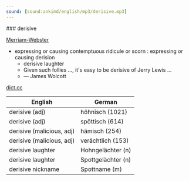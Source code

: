 ```yaml
---
sound: [sound:ankimd/english/mp3/derisive.mp3]
---
```


\### derisive

[Merriam-Webster](https://www.merriam-webster.com/dictionary/derisive)

- expressing or causing contemptuous ridicule or scorn : expressing or causing derision
    - derisive laughter
    - Given such follies …, it's easy to be derisive of Jerry Lewis …
    - — James Wolcott

[dict.cc](https://www.dict.cc/derisive)

| English        | German       |
| -------------- | ------------ |
| derisive (adj) | höhnisch (1021) |
| derisive (adj) | spöttisch (614) |
| derisive (malicious, adj) | hämisch (254) |
| derisive (malicious, adj) | verächtlich (153) |
| derisive laughter | Hohngelächter (n) |
| derisive laughter | Spottgelächter (n) |
| derisive nickname | Spottname (m) |
